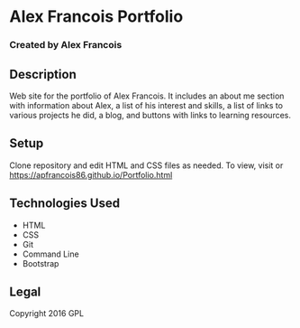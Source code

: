 # Alex Francois Portfolio

### Created by Alex Francois

## Description
Web site for the portfolio of Alex Francois. It includes an about me section with information about Alex, a list of his interest and skills, a list of links to various projects he did, a blog, and buttons with links to learning resources.

## Setup
Clone repository and edit HTML and CSS files as needed. To view, visit or https://apfrancois86.github.io/Portfolio.html

## Technologies Used
* HTML
* CSS
* Git
* Command Line
* Bootstrap

## Legal
Copyright 2016 GPL
